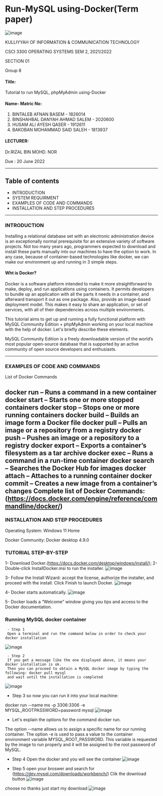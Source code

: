 # Run-MySQL using-Docker(Term paper)

![image](https://user-images.githubusercontent.com/97139623/170854403-7cee3791-562d-4111-b070-bcb2a0e25797.png)

KULLIYYAH OF INFORMATION & COMMUNICATION TECHNOLOGY 

CSCI 3300 OPERATING SYSTEMS
 SEM 2, 2021/2022 
 
 SECTION 01
 
Group 8


#### Title:
  Tutorial to run MySQL, phpMyAdmin using-Docker
#### Name- Matric No:
1. BINTALEB AFNAN BASEM - 1826014
2. BINSHAHBAL DANYAH AHMAD SALEM - 2020600
3. HUSAM ALI AYESH QASER - 1912611
4. BAKOBAN MOHAMMAD SAID SALEH - 1813937

#### LECTURER:

Dr.RIZAL BIN MOHD. NOR

Due :
20 June 2022

---

## Table of contents
- INTRODUCTION
- SYSTEM REQUIRMENT  
- EXAMPLES OF CODE AND COMMANDS
- INSTALLATION AND STEP PROCEDURES
<hr/>

### INTRODUCTION
Installing a relational database set with an electronic administration device is an exceptionally normal prerequisite for an extensive variety of software projects. Not too many years ago, programmers expected to download and install these parts manually into our machines to have the option to work. In any case, because of container-based technologies like docker, we can make our environment up and running in 3 simple steps.

#### Wht is Docker?
Docker is a software platform intended to make it more straightforward to make, deploy, and run applications using containers. It permits developers to bundle up an application with all the parts it needs in a container, and afterward transport it out as one package. Also, provide an image-based deployment model. This makes it easy to share an application, or set of services, with all of their dependencies across multiple environments.

This tutorial aims to get up and running a fully functional platform with MySQL Community Edition + phpMyAdmin working on your local machine with the help of docker. Let's briefly describe these elements.

MySQL Community Edition is a freely downloadable version of the world’s most popular open-source database that is supported by an active community of open source developers and enthusiasts.


---

### EXAMPLES OF CODE AND COMMANDS
List of Docker Commands

docker run – Runs a command in a new container
docker start – Starts one or more stopped containers
docker stop – Stops one or more running containers
docker build – Builds an image form a Docker file
docker pull – Pulls an image or a repository from a registry
docker push – Pushes an image or a repository to a registry
docker export – Exports a container’s filesystem as a tar archive
docker exec – Runs a command in a run-time container
docker search – Searches the Docker Hub for images
docker attach – Attaches to a running container
docker commit – Creates a new image from a container’s changes
Complete list of Docker Commands: (https://docs.docker.com/engine/reference/commandline/docker/)
---

### INSTALLATION AND STEP PROCEDURES
Operating System: Windows 11 Home

Docker Community: Docker desktop 4.9.0 

### TUTORIAL STEP-BY-STEP
1- Download Docker.(https://docs.docker.com/desktop/windows/install/);
2- Double-click InstallDocker.msi to run the installer.
![image](https://user-images.githubusercontent.com/97139623/173755705-d0858cb5-7562-4310-ba73-6fdea629ec62.png)

3- Follow the Install Wizard: accept the license, authorize the installer, and proceed with the install.
Click Finish to launch Docker.
![image](https://user-images.githubusercontent.com/97139623/173755808-abcd9b64-a228-4a0f-953e-b5b70aa8b097.png)

4- Docker starts automatically.
![image](https://user-images.githubusercontent.com/97139623/173756235-51fc950d-ad28-464b-931c-dec45a472615.png)

5- Docker loads a “Welcome” window giving you tips and access to the Docker documentation.


###  Running MySQL docker container

     - Step 1 
     Open a terminal and run the command below in order to check your docker installation
![image](https://user-images.githubusercontent.com/97139623/173756880-172f3d9e-b88d-46fe-b24d-7e8c04f2046d.png)


     - Step 2
     If you get a message like the one displayed above, it means your docker installation is ok. 
     Then you can proceed to obtain a MySQL docker image by typing the following: docker pull mysql
     and wait until the installation is completed 
   ![image](https://user-images.githubusercontent.com/97139623/174467898-231a828b-023e-45bc-b7dc-2b821bb49681.png)
   
   
 - Step 3
  so now you can run it into your local machine:
  
docker run --name ms -p 3306:3306 -e MYSQL_ROOTPASSWORD=password mysql
![image](https://user-images.githubusercontent.com/97139623/174467603-1223ef14-36e0-4721-b68c-d64c03153058.png)

- Let's explain the options for the command docker run.

The option --name allows us to assign a specific name for our running container.
The option -e is used to pass a value to the container environment variable MYSQL_ROOT_PASSWORD. 
This variable is requested by the image to run properly and it will be assigned to the root password of MySQL.


- Step 4 
Open the docker and you will see the container 
![image](https://user-images.githubusercontent.com/97139623/174467571-cd74ea26-ab61-4be4-9a25-5b55334a047a.png)

- Step 5 
open your broswer and search for (https://dev.mysql.com/downloads/workbench/)
Clik the download button 
![image](https://user-images.githubusercontent.com/97139623/174467728-8268c3fc-9e51-4478-9db9-234e1ad1e6c9.png)

choose no thanks just start my download 
![image](https://user-images.githubusercontent.com/97139623/174467759-1ebfa14c-96d1-489e-af35-1f960bae981f.png)



